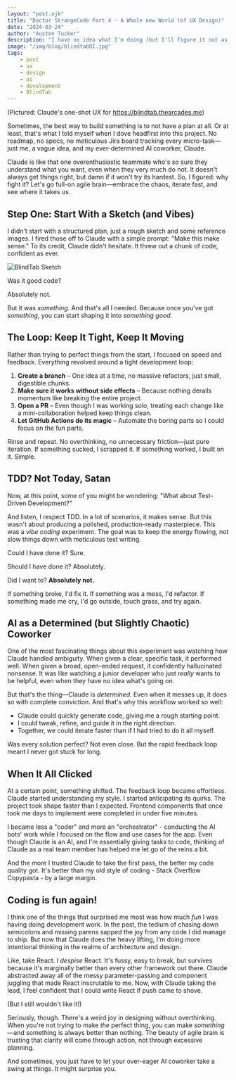 ```yaml
---
layout: "post.njk"
title: "Doctor StrangeCode Part 4 - A Whole new World (of UX Design)"
date: "2024-03-24"
author: "Austen Tucker"
description: "I have no idea what I'm doing (but I'll figure it out as I go)"
image: "/img/blog/blindtabUI.jpg"
tags: 
    - post
    - ux
    - design
    - ai 
    - development
    - BlindTab
---
```



(Pictured: Claude's one-shot UX for https://blindtab.thearcades.me)

Sometimes, the best way to build something is to not have a plan at all. Or at least, that's what I told myself when I dove headfirst into this project. No roadmap, no specs, no meticulous Jira board tracking every micro-task—just me, a vague idea, and my ever-determined AI coworker, Claude.

Claude is like that one overenthusiastic teammate who's _so_ sure they understand what you want, even when they very much do not. It doesn't always get things right, but damn if it won't try its hardest. So, I figured: why fight it? Let's go full-on agile brain—embrace the chaos, iterate fast, and see where it takes us.

## **Step One: Start With a Sketch (and Vibes)**

I didn't start with a structured plan, just a rough sketch and some reference images. I fired those off to Claude with a simple prompt: "Make this make sense." To its credit, Claude didn't hesitate. It threw out a chunk of code, confident as ever.

![BlindTab Sketch](/img/blog/blindtabSketch.jpeg)

Was it good code?

Absolutely not.

But it was _something_. And that's all I needed. Because once you've got _something_, you can start shaping it into _something good._

## **The Loop: Keep It Tight, Keep It Moving**

Rather than trying to perfect things from the start, I focused on speed and feedback. Everything revolved around a tight development loop:

1. **Create a branch** – One idea at a time, no massive refactors, just small, digestible chunks.
2. **Make sure it works without side effects** – Because nothing derails momentum like breaking the entire project.
3. **Open a PR** – Even though I was working solo, treating each change like a mini-collaboration helped keep things clean.
4. **Let GitHub Actions do its magic** – Automate the boring parts so I could focus on the fun parts.

Rinse and repeat. No overthinking, no unnecessary friction—just pure iteration. If something sucked, I scrapped it. If something worked, I built on it. Simple.

## **TDD? Not Today, Satan**

Now, at this point, some of you might be wondering: "What about Test-Driven Development?"

And listen, I respect TDD. In a lot of scenarios, it makes sense. But this wasn't about producing a polished, production-ready masterpiece. This was a _vibe coding_ experiment. The goal was to keep the energy flowing, not slow things down with meticulous test writing.

Could I have done it? Sure.

Should I have done it? Absolutely.

Did I want to? **Absolutely not.**

If something broke, I'd fix it. If something was a mess, I'd refactor. If something made me cry, I'd go outside, touch grass, and try again.

## **AI as a Determined (but Slightly Chaotic) Coworker**

One of the most fascinating things about this experiment was watching how Claude handled ambiguity. When given a clear, specific task, it performed well. When given a broad, open-ended request, it confidently hallucinated nonsense. It was like watching a junior developer who just _really_ wants to be helpful, even when they have no idea what's going on.

But that's the thing—Claude is _determined._ Even when it messes up, it does so with complete conviction. And that's why this workflow worked so well:

- Claude could quickly generate code, giving me a rough starting point.
- I could tweak, refine, and guide it in the right direction.
- Together, we could iterate faster than if I had tried to do it all myself.

Was every solution perfect? Not even close. But the rapid feedback loop meant I never got stuck for long.

## **When It All Clicked**

At a certain point, something shifted. The feedback loop became effortless. Claude started understanding my style. I started anticipating its quirks. The project took shape faster than I expected. Frontend components that once took me days to implement were completed in under five minutes.

I became less a "coder" and more an "orchestrator" - conducting the AI bots' work while I focused on the flow and use cases for the app. Even though Claude is an AI, and I'm essentially giving tasks to code, thinking of Claude as a real team member has helped me let go of the reins a bit.

And the more I trusted Claude to take the first pass, the better my code quality got. It's better than my old style of coding - Stack Overflow Copypasta - by a large margin.

## Coding is fun again!

I think one of the things that surprised me most was how much _fun_ I was having doing development work. In the past, the tedium of chasing down semicolons and missing parens sapped the joy from any code I did manage to ship. But now that Claude does the heavy lifting, I'm doing more intentional thinking in the realms of architecture and design.

Like, take React. I _despise_ React. It's fussy, easy to break, but survives because it's marginally better than every other framework out there. Claude abstracted away all of the messy parameter-passing and component juggling that made React inscrutable to me. Now, with Claude taking the lead, I feel confident that I could write React if push came to shove.

(But I still wouldn't like it!)

Seriously, though. There's a weird joy in designing without overthinking. When you're not trying to make _the_ perfect thing, you can make _something_—and something is always better than nothing. The beauty of agile brain is trusting that clarity will come through action, not through excessive planning.

And sometimes, you just have to let your over-eager AI coworker take a swing at things. It might surprise you.